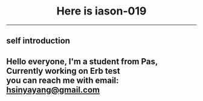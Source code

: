   <h1 align="center">Here is iason-019</h1>

  ---

  ## self introduction

  Hello everyone, I'm a student from Pas, <br>
  Currently working on Erb test<br>
  you can reach me with email: hsinyayang@gmail.com
  ---
